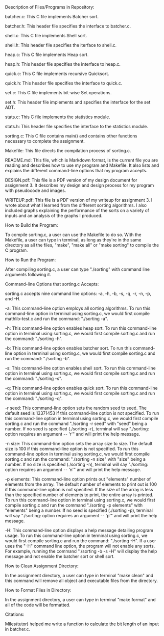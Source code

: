 Description of Files/Programs in Repository:

batcher.c: This C file implements Batcher sort.

batcher.h: This header file specifies the interface to batcher.c.

shell.c: This C file implements Shell sort.

shell.h: This header file specifies the iterface to shell.c.

heap.c: This C file implements Heap sort.

heap.h: This header file specifies the interface to heap.c.

quick.c: This C file implements recursive Quicksort.

quick.h: This header file specifies the interface to quick.c.

set.c: This C file implements bit-wise Set operations.

set.h: This header file implements and specifies the interface for the set ADT.

stats.c: This C file implements the statistics module.

stats.h: This header file specifies the interface to the statistics module.

sorting.c: This C file contains main() and contains other functions necessary to complete the assignment.

Makefile: This file directs the compilation process of sorting.c.

README.md: This file, which is Markdown format, is the current file you are reading and describes how to use my program and Makefile. It also lists and explains the different command-line options that my program accepts.

DESIGN.pdf: This file is a PDF version of my design document for assignment 3. It describes my design and design process for my program with pseudocode and images.

WRITEUP.pdf: This file is a PDF version of my writeup for assignment 3. I wrote about what I learned from the different sorting algorithms. I also included graphs explaining the performance of the sorts on a variety of inputs and an analysis of the graphs I produced.

How to Build the Program:

To compile sorting.c, a user can use the Makefile to do so. With the Makefile, a user can type in terminal, as long as they're in the same directory as all the files, "make", "make all" or "make sorting" to compile the C program.

How to Run the Program:

After compiling sorting.c, a user can type "./sorting" with command line arguments following it.

Command-line Options that sorting.c Accepts:

sorting.c accepts nine command line options: -a, -h, -b, -s, -q, -r, -n, -p, and -H.

-a: This command-line option employs all sorting algorithms. To run this command-line option in terminal using sorting.c, we would first compile mathlib-test.c and run the command: "./sorting -a".

-h: This command-line option enables heap sort. To run this command-line option in terminal using sorting.c, we would first compile sorting.c and run the command: "./sorting -h".

-b: This command-line option enables batcher sort. To run this command-line option in terminal using sorting.c, we would first compile sorting.c and run the command: "./sorting -b".

-s: This command-line option enables shell sort. To run this command-line option in terminal using sorting.c, we would first compile sorting.c and run the command: "./sorting -s".

-q: This command-line option enables quick sort. To run this command-line option in terminal using sorting.c, we would first compile sorting.c and run the command: "./sorting -q".

-r seed: This command-line option sets the random seed to seed. The default seed is 13371453 if this command-line option is not specified. To run this command-line option in terminal using sorting.c, we would first compile sorting.c and run the command "./sorting -r seed" with "seed" being a number. If no seed is specified (./sorting -r), terminal will say "./sorting: option requires an argument -- 'r'" and will print the help message.

-n size: This command-line option sets the array size to size. The default size is 100 if this command-line option is not specified. To run this command-line option in terminal using sorting.c, we would first compile sorting.c and run the command: "./sorting -n size" with "size" being a number. If no size is specified (./sorting -n), terminal will say "./sorting: option requires an argument -- 'n'" and will print the help message.

-p elements: This command-line option prints out "elements" number of elements from the array. The default number of elements to print out is 100 if this command-line option is not specified. If the size of the array is less than the specified number of elements to print, the entire array is printed. To run this command-line option in terminal using sorting.c, we would first compile sorting.c and run the command "./sorting -p elements" with "elements" being a number. If no seed is specified (./sorting -p), terminal will say "./sorting: option requires an argument -- 'p'" and will print the help message.

-H: This command-line option displays a help message detailing program usage. To run this command-line option in terminal using sorting.c, we would first compile sorting.c and run the command: "./sorting -H". If a user uses the "-H" command line option, the program will not enable any sorts. For example, running the command "./sorting -b -s -H" will display the help message and not enable the batcher sort or shell sort.

How to Clean Assignment Directory:

In the assignment directory, a user can type in terminal "make clean" and this command will remove all object and executable files from the directory.

How to Format Files in Directory:

In the assignment directory, a user can type in terminal "make format" and all of the code will be formatted.

Citations:

Miles(tutor) helped me write a function to calculate the bit length of an input in batcher.c.